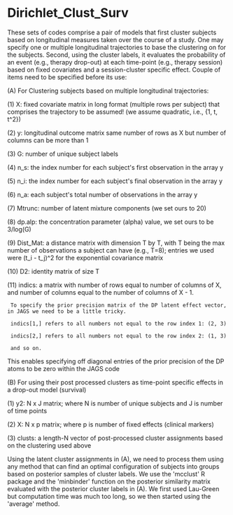 # Dirichlet_Clust_Surv
These sets of codes comprise a pair of models that first cluster subjects based on longitudinal measures taken over the course of a study. One may specify one or multiple longitudinal trajectories to base the clustering on for the subjects. Second, using the cluster labels, it evaluates the probability of an event (e.g., therapy drop-out) at each time-point (e.g., therapy session) based on fixed covariates and a session-cluster specific effect. 
Couple of items need to be specified before its use:

(A) For Clustering subjects based on multiple longitudinal trajectories: 

(1) X: fixed covariate matrix in long format (multiple rows per subject) that comprises the trajectory to be assumed! (we assume quadratic, i.e., {1, t, t^2})

(2) y: longitudinal outcome matrix same number of rows as X but number of columns can be more than 1

(3) G: number of unique subject labels 

(4) n_s: the index number for each subject's first observation in the array y

(5) n_i: the index number for each subject's final observation in the array y 
    
(6) n_a: each subject's total number of observations in the array y

(7) Mtrunc: number of latent mixture components (we set ours to 20)

(8) dp.alp: the concentration parameter (alpha) value, we set ours to be 3/log(G)

(9) Dist_Mat: a distance matrix with dimension T by T, with T being the max number of observations a subject can have (e.g., T=8); entries we used were (t_i - t_j)^2 for the exponential covariance matrix 

(10) D2: identity matrix of size T

(11) indics: a matrix with number of rows equal to number of columns of X, and number of columns equal to the number of columns of X - 1. 

     To specify the prior precision matrix of the DP latent effect vector, in JAGS we need to be a little tricky. 
     
     indics[1,] refers to all numbers not equal to the row index 1: (2, 3)
     
     indics[2,] refers to all numbers not equal to the row index 2: (1, 3)
     
     and so on. 
     
 This enables specifying off diagonal entries of the prior precision of the DP atoms to be zero within the JAGS code
 
 
 (B) For using their post processed clusters as time-point specific effects in a drop-out model (survival)
 
 (1) y2: N x J matrix; where N is number of unique subjects and J is number of time points 
 
 (2) X: N x p matrix; where p is number of fixed effects (clinical markers)
 
 (3) clusts: a length-N vector of post-processed cluster assignments based on the clustering used above
 
 Using the latent cluster assignments in (A), we need to process them using any method that can find an optimal configuration of subjects into groups based 
 on posterior samples of cluster labels. We use the 'mcclust' R package and the 'minbinder' function on the posterior similarity matrix evaluated with the posterior
 cluster labels in (A). We first used Lau-Green but computation time was much too long, so we then started using the 'average' method. 
 
 
